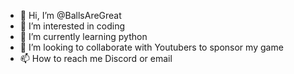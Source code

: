 - 👋 Hi, I’m @BallsAreGreat
- 👀 I’m interested in coding
- 🌱 I’m currently learning python
- 💞️ I’m looking to collaborate with Youtubers to sponsor my game
- 📫 How to reach me Discord or email

<!---
BallsAreGreat/BallsAreGreat is a ✨ special ✨ repository because its `README.md` (this file) appears on your GitHub profile.
You can click the Preview link to take a look at your changes.
--->
